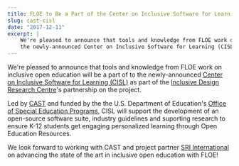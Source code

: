 ```yaml
---
title: FLOE to Be a Part of the Center on Inclusive Software for Learning
slug: cast-cisl
date: "2017-12-11"
excerpt: |
    We're pleased to announce that tools and knowledge from FLOE work on inclusive open education will be a part of to
    the newly-announced Center on Inclusive Software for Learning (CISL).
---
```


We're pleased to announce that tools and knowledge from FLOE work on inclusive open
education will be a part of to the newly-announced
[Center on Inclusive Software for Learning (CISL)](https://cisl.cast.org/) as part of the
[Inclusive Design Research Centre](https://idrc.ocadu.ca/)'s partnership on the project.

Led by [CAST](https://www.cast.org/) and funded by the the U.S. Department of Education's
[Office of Special Education Programs](https://www2.ed.gov/about/offices/list/osers/osep/index.html), CISL will support
the development of an open-source software suite, industry guidelines and suporting research to ensure K-12 students get
engaging personalized learning through Open Education Resources.

We look forward to working with CAST and project partner [SRI International](https://www.sri.com/) on advancing the
state of the art in inclusive open education with FLOE!
